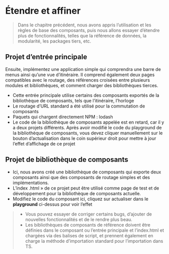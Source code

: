 <!--DESC: {icon:{name:"dashboard_customize",pkg:"mdi",type:"filled"},id:3} -->
# Étendre et affiner
> Dans le chapitre précédent, nous avons appris l’utilisation et les règles de base des composants, puis nous allons essayer d’étendre plus de fonctionnalités, telles que la référence de données, la modularité, les packages tiers, etc.

## Projet d’entrée principale
Ensuite, implémentez une application simple qui comprendra une barre de menus ainsi qu’une vue d’itinéraire. Il comprend également deux pages compatibles avec le routage, des références croisées entre plusieurs modules et bibliothèques, et comment charger des bibliothèques tierces.
- Cette entrée principale utilise certains des composants exportés de la bibliothèque de composants, tels que l’itinéraire, l’horloge
- Le routage d’URL standard a été utilisé pour la commutation de composants
- Paquets qui chargent directement NPM : lodash
- Le code de la bibliothèque de composants appelée est en retard, car il y a deux projets différents. Après avoir modifié le code du playground de la bibliothèque de composants, vous devez cliquer manuellement sur le bouton d’actualisation dans le coin supérieur droit pour mettre à jour l’effet d’affichage de ce projet

<div><wcex-doc.com-playground files="['ext/app/index.html','ext/app/app.html','ext/app/app.css','ext/app/title.html','ext/app/footer.html','ext/app/data.json','ext/app/ page1.html','ext/app/page2.html']"></wcex-doc.com-playground></div>


## Projet de bibliothèque de composants
- Ici, nous avons créé une bibliothèque de composants qui exporte deux composants ainsi que des composants de routage simples et des implémentations.
- L’index .html » de ce projet peut être utilisé comme page de test et de développement pour la bibliothèque de composants actuelle.
- Modifiez le code du composant ici, cliquez sur actualiser dans le **playground** ci-dessus pour voir l’effet

<div><wcex-doc.com-playground files="['ext/ui/index.html','ext/ui/menu.html','ext/ui/clock.html','ext/ui/clock.ts','ext/ui/clock.css','ext/ui/time.html','ext/ui/route.html']"></wcex-doc.com-playground></div>

> - Vous pouvez essayer de corriger certains bugs, d’ajouter de nouvelles fonctionnalités et de le rendre plus beau.
> - Les bibliothèques de composants de référence doivent être définies dans le composant ou l’entrée principale et l’index.html et chargées <meta> via des balises de script, et prennent également en charge la méthode d’importation standard pour l’importation dans TS.
